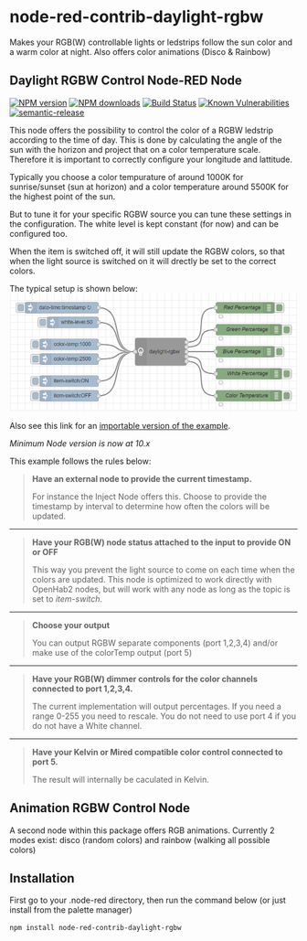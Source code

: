 # node-red-contrib-daylight-rgbw
Makes your RGB(W) controllable lights or ledstrips follow the sun color and a warm color at night. Also offers color animations (Disco & Rainbow)

## Daylight RGBW Control Node-RED Node

<span class="badge-npmversion"><a href="https://www.npmjs.com/package/node-red-contrib-daylight-rgbw" title="View this project on NPM"><img src="https://img.shields.io/npm/v/node-red-contrib-daylight-rgbw.svg" alt="NPM version" /></a></span>
<span class="badge-npmdownloads"><a href="https://npmjs.org/package/node-red-contrib-daylight-rgbw" title="View this project on NPM"><img src="https://img.shields.io/npm/dm/node-red-contrib-daylight-rgbw.svg" alt="NPM downloads" /></a></span>
[![Build Status](https://travis-ci.com/RaimondB/node-red-contrib-daylight-rgbw.svg?branch=master)](https://travis-ci.com/RaimondB/node-red-contrib-daylight-rgbw)
[![Known Vulnerabilities](https://snyk.io/test/github/RaimondB/node-red-contrib-daylight-rgbw/badge.svg?targetFile=package.json)](https://snyk.io/test/github/RaimondB/node-red-contrib-daylight-rgbw?targetFile=package.json)
[![semantic-release](https://img.shields.io/badge/%20%20%F0%9F%93%A6%F0%9F%9A%80-semantic--release-e10079.svg)](https://github.com/semantic-release/semantic-release)

This node offers the possibility to control the color of a RGBW ledstrip according to the time of day.
This is done by calculating the angle of the sun with the horizon and project that on a color temperature scale.
Therefore it is important to correctly configure your longitude and lattitude.

Typically you choose a color tempurature of around 1000K for sunrise/sunset (sun at horizon) and a color temperature around 5500K for the highest point of the sun.

But to tune it for your specific RGBW source you can tune these settings in the configuration.
The white level is kept constant (for now) and can be configured too.

When the item is switched off, it will still update the RGBW colors, so that when the light source is switched on it will drectly be set to the correct colors.

The typical setup is shown below:
![alt text](https://raw.githubusercontent.com/RaimondB/node-red-contrib-daylight-rgbw/master/images/daylight-flow.PNG "Example flow")

Also see this link for an [importable version of the example](https://raw.githubusercontent.com/RaimondB/node-red-contrib-daylight-rgbw/master/examples/daylight-flow-basic.json).

*Minimum Node version is now at 10.x*

This example follows the rules below:

> **Have an external node to provide the current timestamp.**
>
>For instance the Inject Node offers this. 
Choose to provide the timestamp by interval to determine how often the colors will be updated.

---

> **Have your RGB(W) node status attached to the input to provide ON or OFF**
>
>This way you prevent the light source to come on each time when the colors are updated.
This node is optimized to work directly with OpenHab2 nodes, but will work with any node as long as the topic is set to _item-switch_.
---
> **Choose your output**
>  
>You can output RGBW separate components (port 1,2,3,4) and/or make use of the colorTemp output (port 5) 
---
> **Have your RGB(W) dimmer controls for the color channels connected to port 1,2,3,4.**
>
>The current implementation will output percentages. If you need a range 0-255 you need to rescale.
You do not need to use port 4 if you do not have a White channel.
---
> **Have your Kelvin or Mired compatible color control connected to port 5.**
>
>The result will internally be caculated in Kelvin. 

## Animation RGBW Control Node

A second node within this package offers RGB animations. Currently 2 modes exist: disco (random colors) and rainbow (walking all possible colors)

## Installation

First go to your .node-red directory, then run the command below (or just install from the palette manager)

```shell
npm install node-red-contrib-daylight-rgbw
```
